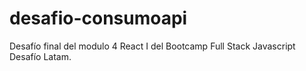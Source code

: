 # desafio-consumoapi
Desafío final del modulo 4 React I del Bootcamp Full Stack Javascript Desafío Latam.
